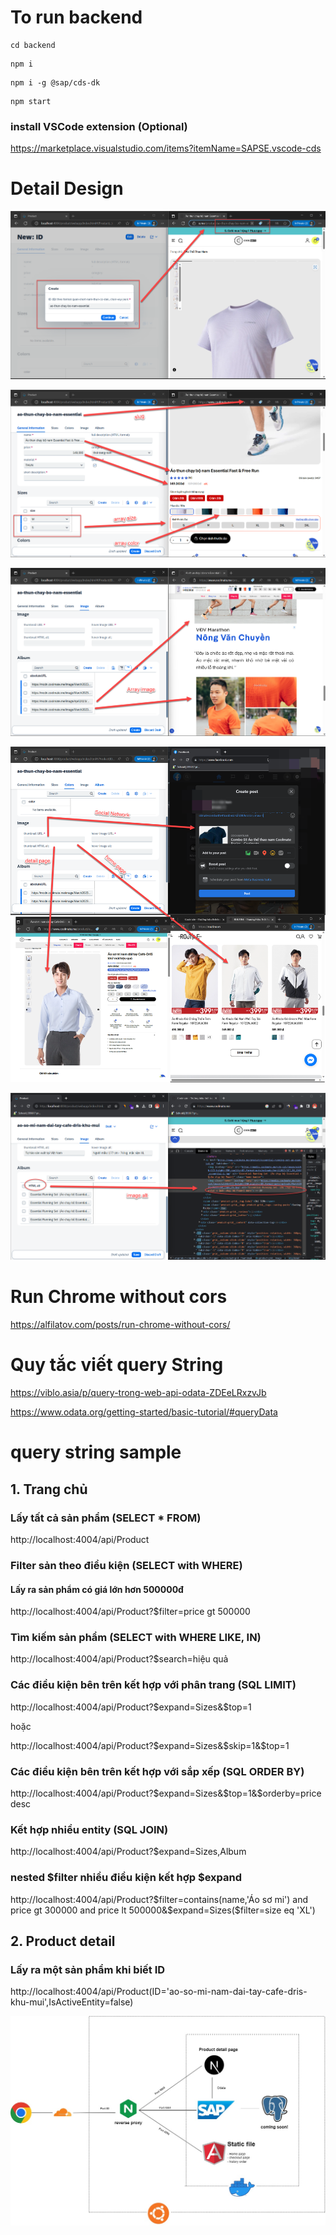 # To run backend

```
cd backend
```

```
npm i
```

```
npm i -g @sap/cds-dk
```

```
npm start
```


### install VSCode extension (Optional)

https://marketplace.visualstudio.com/items?itemName=SAPSE.vscode-cds


# Detail Design


![alt text](https://github.com/Thanh-Bao/clothingShop/blob/main/docs/1.png?raw=true)

![alt text](https://github.com/Thanh-Bao/clothingShop/blob/main/docs/2.png?raw=true)

![alt text](https://github.com/Thanh-Bao/clothingShop/blob/main/docs/4.png?raw=true)

![alt text](https://github.com/Thanh-Bao/clothingShop/blob/main/docs/5.png?raw=true)

![alt text](https://github.com/Thanh-Bao/clothingShop/blob/main/docs/3.png?raw=true)

# Run Chrome without cors

https://alfilatov.com/posts/run-chrome-without-cors/

# Quy tắc viết query String

https://viblo.asia/p/query-trong-web-api-odata-ZDEeLRxzvJb

https://www.odata.org/getting-started/basic-tutorial/#queryData

# query string sample

## 1. Trang chủ
### Lấy tất cả sản phẩm (SELECT * FROM)

http://localhost:4004/api/Product

### Filter sản theo điều kiện (SELECT with WHERE)

#### Lấy ra sản phẩm có giá lớn hơn 500000đ

http://localhost:4004/api/Product?$filter=price gt 500000

### Tìm kiếm sản phẩm (SELECT with WHERE LIKE, IN)

http://localhost:4004/api/Product?$search=hiệu quả

### Các điều kiện bên trên kết hợp với phân trang (SQL LIMIT)

http://localhost:4004/api/Product?$expand=Sizes&$top=1

hoặc

http://localhost:4004/api/Product?$expand=Sizes&$skip=1&$top=1

### Các điều kiện bên trên kết hợp với sắp xếp (SQL ORDER BY)

http://localhost:4004/api/Product?$expand=Sizes&$top=1&$orderby=price desc

### Kết hợp nhiều entity (SQL JOIN)

http://localhost:4004/api/Product?$expand=Sizes,Album

### nested $filter nhiều điều kiện kết hợp $expand

http://localhost:4004/api/Product?$filter=contains(name,'Áo sơ mi') and price gt 300000 and price lt 500000&$expand=Sizes($filter=size eq 'XL')

## 2. Product detail

### Lấy ra một sản phẩm khi biết ID 

http://localhost:4004/api/Product(ID='ao-so-mi-nam-dai-tay-cafe-dris-khu-mui',IsActiveEntity=false)




![alt text](https://github.com/Thanh-Bao/clothingShop/blob/main/docs/6.jpg?raw=true)





